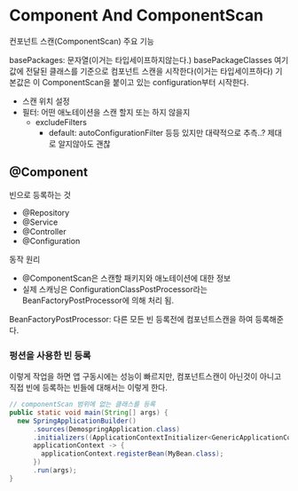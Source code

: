 # Component And ComponentScan

컨포넌트 스캔(ComponentScan) 주요 기능

basePackages: 문자열(이거는 타입세이프하지않는다.)
basePackageClasses
여기값에 전달된 클래스를 기준으로 컴포넌트 스캔을 시작한다(이거는 타입세이프하다)
기본값은 이 ComponentScan을 붙이고 있는 configuration부터 시작한다.

* 스캔 위치 설정
* 필터: 어떤 애노테이션을 스캔 할지 또는 하지 않을지
  * excludeFilters
    * default: autoConfigurationFilter 등등 있지만 대략적으로 추측..? 제대로 알지않아도 괜찮

## @Component

빈으로 등록하는 것

* @Repository
* @Service
* @Controller
* @Configuration

동작 원리

* @ComponentScan은 스캔할 패키지와 애노테이션에 대한 정보
* 실제 스캐닝은 ConfigurationClassPostProcessor라는 BeanFactoryPostProcessor에 의해 처리 됨.

BeanFactoryPostProcessor: 다른 모든 빈 등록전에 컴포넌트스캔을 하여 등록해준다.

### 펑션을 사용한 빈 등록

이렇게 작업을 하면 앱 구동시에는 성능이 빠르지만, 컴포넌트스캔이 아닌것이 아니고 직접 빈에 등록하는 빈들에 대해서는 이렇게 한다.

```java
// componentScan 범위에 없는 클래스를 등록
public static void main(String[] args) {
  new SpringApplicationBuilder()
      .sources(DemospringApplication.class)
      .initializers((ApplicationContextInitializer<GenericApplicationContext>)
      applicationContext -> {
        applicationContext.registerBean(MyBean.class);
      })
      .run(args);
}
```
